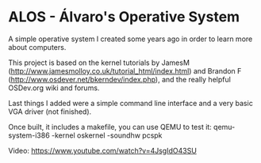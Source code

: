 ALOS - Álvaro's Operative System
================================

A simple operative system I created some years ago in order to learn more about computers.

This project is based on the kernel tutorials by JamesM (http://www.jamesmolloy.co.uk/tutorial_html/index.html) and Brandon F (http://www.osdever.net/bkerndev/index.php), and the really helpful OSDev.org wiki and forums.

Last things I added were a simple command line interface and a very basic VGA driver (not finished).

Once built, it includes a makefile, you can use QEMU to test it: qemu-system-i386 -kernel oskernel -soundhw pcspk

Video: https://www.youtube.com/watch?v=4JsgIdO43SU